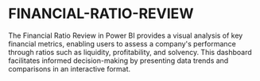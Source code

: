 # FINANCIAL-RATIO-REVIEW
The Financial Ratio Review in Power BI provides a visual analysis of key financial metrics, enabling users to assess a company's performance through ratios such as liquidity, profitability, and solvency. This dashboard facilitates informed decision-making by presenting data trends and comparisons in an interactive format.
